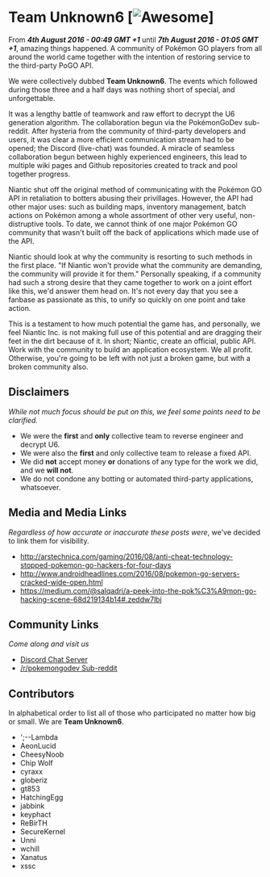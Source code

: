 # Team Unknown6 [![Awesome](https://cdn.rawgit.com/sindresorhus/awesome/d7305f38d29fed78fa85652e3a63e154dd8e8829/media/badge.svg)]

From _**4th August 2016 - 00:49 GMT +1**_ until _**7th August 2016 - 01:05 GMT +1**_, amazing things happened.
A community of Pokémon GO players from all around the world came together with the intention of restoring service to the third-party PoGO API.

We were collectively dubbed **Team Unknown6**. The events which followed during those three and a half days was nothing short of special, and unforgettable.

It was a lengthy battle of teamwork and raw effort to decrypt the U6 generation algorithm. The collaboration begun via the PokémonGoDev sub-reddit. After hysteria from the community of third-party developers and users, it was clear a more efficient communication stream had to be opened; the Discord (live-chat) was founded. A miracle of seamless collaboration begun between highly experienced engineers, this lead to multiple wiki pages and Github repositories created to track and pool together progress.

Niantic shut off the original method of communicating with the Pokémon GO API in retaliation to botters abusing their privillages. However, the API had other major uses: such as building maps, inventory management, batch actions on Pokémon among a whole assortment of other very useful, non-distruptive tools.
To date, we cannot think of one major Pokémon GO community that wasn't built off the back of applications which made use of the API.

Niantic should look at why the community is resorting to such methods in the first place. "If Niantic won't provide what the community are demanding, the community will provide it for them."
Personally speaking, if a community had such a strong desire that they came together to work on a joint effort like this, we'd answer them head on.
It's not every day that you see a fanbase as passionate as this, to unify so quickly on one point and take action.

This is a testament to how much potential the game has, and personally, we feel Niantic Inc. is not making full use of this potential and are dragging their feet in the dirt because of it.
In short; Niantic, create an official, public API. Work with the community to build an application ecosystem. We all profit.
Otherwise, you're going to be left with not just a broken game, but with a broken community also.

## Disclaimers

_While not much focus should be put on this, we feel some points need to be clarified._

* We were the **first** and **only** collective team to reverse engineer and decrypt U6.
* We were also the **first** and only collective team to release a fixed API.
* We did **not** accept money **or** donations of any type for the work we did, and we **will not**.
* We do not condone any botting or automated third-party applications, whatsoever.

## Media and Media Links

_Regardless of how accurate or inaccurate these posts were_, we've decided to link them for visibility.

* http://arstechnica.com/gaming/2016/08/anti-cheat-technology-stopped-pokemon-go-hackers-for-four-days
* http://www.androidheadlines.com/2016/08/pokemon-go-servers-cracked-wide-open.html
* https://medium.com/@salqadri/a-peek-into-the-pok%C3%A9mon-go-hacking-scene-68d219134b14#.zeddw7lbj


## Community Links ##

_Come along and visit us_

* [Discord Chat Server](https://discord.gg/dKTSHZC)
* [/r/pokemongodev Sub-reddit](https://www.reddit.com/r/pokemongodev/)

## Contributors

In alphabetical order to list all of those who participated no matter how big or small. We are **Team Unknown6**.

* ';--Lambda
* AeonLucid
* CheesyNoob
* Chip Wolf
* cyraxx
* globeriz
* gt853
* HatchingEgg
* jabbink
* keyphact
* ReBirTH
* SecureKernel
* Unni
* wchill
* Xanatus
* xssc
